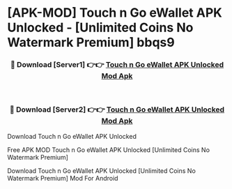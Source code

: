 # [APK-MOD] Touch n Go eWallet APK Unlocked - [Unlimited Coins No Watermark Premium] bbqs9



<div align="center">
<h3>🔴 Download [Server1] 👉👉 <a href="https://momento.my/?title=Touch_n_Go_eWallet_APK_Unlocked">Touch n Go eWallet APK Unlocked Mod Apk</a></h3><br>

<h3>🔴 Download [Server2] 👉👉 <a href="https://momento.my/?title=Touch_n_Go_eWallet_APK_Unlocked">Touch n Go eWallet APK Unlocked Mod Apk</a></h3>
</div>



Download Touch n Go eWallet APK Unlocked 

Free APK MOD Touch n Go eWallet APK Unlocked [Unlimited Coins No Watermark Premium]

Download Touch n Go eWallet APK Unlocked [Unlimited Coins No Watermark Premium] Mod For Android
